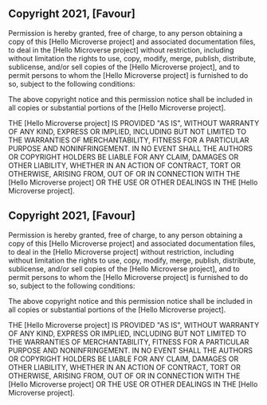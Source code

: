 ## Copyright 2021, [Favour]

Permission is hereby granted, free of charge, to any person obtaining a copy of this [Hello Microverse project] and associated documentation files, to deal in the [Hello Microverse project] without restriction, including without limitation the rights to use, copy, modify, merge, publish, distribute, sublicense, and/or sell copies of the [Hello Microverse project], and to permit persons to whom the [Hello Microverse project] is furnished to do so, subject to the following conditions:

The above copyright notice and this permission notice shall be included in all copies or substantial portions of the [Hello Microverse project].

THE [Hello Microverse project] IS PROVIDED "AS IS", WITHOUT WARRANTY OF ANY KIND, EXPRESS OR IMPLIED, INCLUDING BUT NOT LIMITED TO THE WARRANTIES OF MERCHANTABILITY, FITNESS FOR A PARTICULAR PURPOSE AND NONINFRINGEMENT. IN NO EVENT SHALL THE AUTHORS OR COPYRIGHT HOLDERS BE LIABLE FOR ANY CLAIM, DAMAGES OR OTHER LIABILITY, WHETHER IN AN ACTION OF CONTRACT, TORT OR OTHERWISE, ARISING FROM, OUT OF OR IN CONNECTION WITH THE [Hello Microverse project] OR THE USE OR OTHER DEALINGS IN THE [Hello Microverse project].

## Copyright 2021, [Favour]

Permission is hereby granted, free of charge, to any person obtaining a copy of this [Hello Microverse project] and associated documentation files, to deal in the [Hello Microverse project] without restriction, including without limitation the rights to use, copy, modify, merge, publish, distribute, sublicense, and/or sell copies of the [Hello Microverse project], and to permit persons to whom the [Hello Microverse project] is furnished to do so, subject to the following conditions:

The above copyright notice and this permission notice shall be included in all copies or substantial portions of the [Hello Microverse project].

THE [Hello Microverse project] IS PROVIDED "AS IS", WITHOUT WARRANTY OF ANY KIND, EXPRESS OR IMPLIED, INCLUDING BUT NOT LIMITED TO THE WARRANTIES OF MERCHANTABILITY, FITNESS FOR A PARTICULAR PURPOSE AND NONINFRINGEMENT. IN NO EVENT SHALL THE AUTHORS OR COPYRIGHT HOLDERS BE LIABLE FOR ANY CLAIM, DAMAGES OR OTHER LIABILITY, WHETHER IN AN ACTION OF CONTRACT, TORT OR OTHERWISE, ARISING FROM, OUT OF OR IN CONNECTION WITH THE [Hello Microverse project] OR THE USE OR OTHER DEALINGS IN THE [Hello Microverse project].